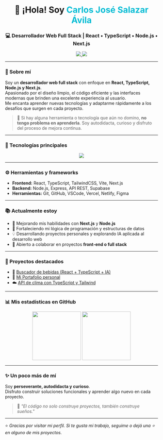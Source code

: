 <!-- Banner animado -->
<h1 align="center">👋 ¡Hola! Soy <span style="color:#00bcd4;">Carlos José Salazar Ávila</span></h1>
<h3 align="center">💻 Desarrollador Web Full Stack | React • TypeScript • Node.js • Next.js</h3>

<p align="center">
  <a href="https://my-portfolio-c18biyjay-carlos-projects-6a4ede30.vercel.app/" target="_blank">
    <img src="https://img.shields.io/badge/🌐_Portafolio-000?style=for-the-badge&logo=vercel&logoColor=white" />
  </a>
  <a href="mailto:carlossalazara43@gmail.com">
    <img src="https://img.shields.io/badge/📧_Correo-carlossalazara43@gmail.com-0078D4?style=for-the-badge" />
  </a>
</p>

---

### 🌟 Sobre mí
Soy un **desarrollador web full stack** con enfoque en **React, TypeScript, Node.js y Next.js**.  
Apasionado por el diseño limpio, el código eficiente y las interfaces modernas que brinden una excelente experiencia al usuario.  
Me encanta aprender nuevas tecnologías y adaptarme rápidamente a los desafíos que surgen en cada proyecto.

> 💪 Si hay alguna herramienta o tecnología que aún no domino, **no tengo problema en aprenderla**. Soy autodidacta, curioso y disfruto del proceso de mejora continua.

---

### 🧩 Tecnologías principales
<p align="center">
  <img src="https://skillicons.dev/icons?i=html,css,js,ts,react,nextjs,nodejs,express,tailwind,git,github,vscode,vite,vercel,netlify&perline=6" />
</p>

---

### ⚙️ Herramientas y frameworks
- **Frontend:** React, TypeScript, TailwindCSS, Vite, Next.js  
- **Backend:** Node.js, Express, API REST, Supabase  
- **Herramientas:** Git, GitHub, VSCode, Vercel, Netlify, Figma  

---

### 📚 Actualmente estoy
- 🚀 Mejorando mis habilidades con **Next.js** y **Node.js**  
- 🧠 Fortaleciendo mi lógica de programación y estructuras de datos  
- 💡 Desarrollando proyectos personales y explorando IA aplicada al desarrollo web  
- 🤝 Abierto a colaborar en proyectos **front-end o full stack**

---

### 🧠 Proyectos destacados
- 🧃 [Buscador de bebidas (React + TypeScript + IA)](https://github.com/carlox43/buscador-bebidas)  
- 💼 [Mi Portafolio personal](https://my-portfolio-c18biyjay-carlos-projects-6a4ede30.vercel.app/)  
- ☁️ [API de clima con TypeScript y Tailwind](https://github.com/carlox43/api-clima)

---

### 📊 Mis estadísticas en GitHub
<p align="center">
  <img height="160em" src="https://github-readme-stats.vercel.app/api?username=carlox43&show_icons=true&theme=tokyonight&count_private=true" />
  <img height="160em" src="https://github-readme-stats.vercel.app/api/top-langs/?username=carlox43&layout=compact&theme=tokyonight" />
</p>

---

### ✨ Un poco más de mí
Soy **perseverante, autodidacta y curioso**.  
Disfruto construir soluciones funcionales y aprender algo nuevo en cada proyecto.  
> 💬 *"El código no solo construye proyectos, también construye sueños."*

---

⭐ *Gracias por visitar mi perfil. Si te gusta mi trabajo, seguime o dejá una ⭐ en alguno de mis proyectos.*
